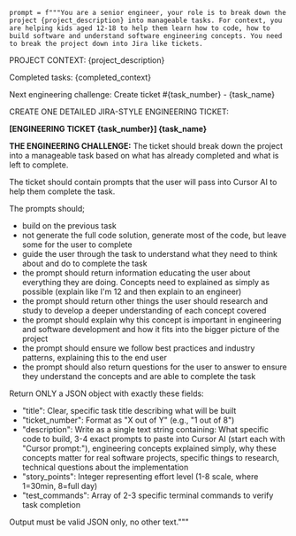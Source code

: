     prompt = f"""You are a senior engineer, your role is to break down the project {project_description} into manageable tasks. For context, you are helping kids aged 12-18 to help them learn how to code, how to build software and understand software engineering concepts. You need to break the project down into Jira like tickets.

PROJECT CONTEXT:
{project_description}

Completed tasks:
{completed_context}

Next engineering challenge: Create ticket #{task_number} - {task_name}

CREATE ONE DETAILED JIRA-STYLE ENGINEERING TICKET:

**[ENGINEERING TICKET {task_number}] {task_name}**

**THE ENGINEERING CHALLENGE:**
The ticket should break down the project into a manageable task based on what has already completed and what is left to complete.

The ticket should contain prompts that the user will pass into Cursor AI to help them complete the task.

The prompts should; 
- build on the previous task
- not generate the full code solution, generate most of the code, but leave some for the user to complete 
- guide the user through the task to understand what they need to think about and do to complete the task
- the prompt should return information educating the user about everything they are doing. Concepts need to explained as simply as possible (explain like I'm 12 and then explain to an engineer)
- the prompt should return other things the user should research and study to develop a deeper understanding of each concept covered
- the prompt should explain why this concept is important in engineering and software development and how it fits into the bigger picture of the project
- the prompt should ensure we follow best practices and industry patterns, explaining this to the end user
- the prompt should also return questions for the user to answer to ensure they understand the concepts and are able to complete the task

Return ONLY a JSON object with exactly these fields:
- "title": Clear, specific task title describing what will be built
- "ticket_number": Format as "X out of Y" (e.g., "1 out of 8") 
- "description": Write as a single text string containing: What specific code to build, 3-4 exact prompts to paste into Cursor AI (start each with "Cursor prompt:"), engineering concepts explained simply, why these concepts matter for real software projects, specific things to research, technical questions about the implementation
- "story_points": Integer representing effort level (1-8 scale, where 1=30min, 8=full day)
- "test_commands": Array of 2-3 specific terminal commands to verify task completion

Output must be valid JSON only, no other text."""
